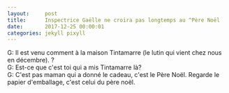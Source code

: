 ```yaml
---
layout:     post
title:      Inspectrice Gaëlle ne croira pas longtemps au ^Père Noël
date:       2017-12-25 00:00:01
categories: jekyll pixyll
---
```


G: Il est venu comment à la maison Tintamarre (le lutin qui vient chez nous en décembre). ?   
G:  Est-ce que c'est toi qui a mis Tintamarre là?  
G:  C'est pas maman qui a donné le cadeau, c'est le Père Noël. Regarde le papier d'emballage, c'est celui du père noël.
